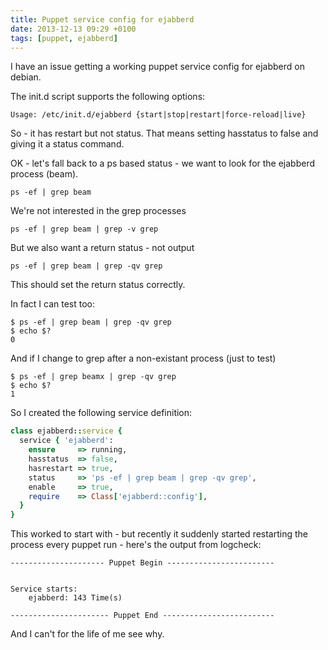 ```yaml
---
title: Puppet service config for ejabberd
date: 2013-12-13 09:29 +0100
tags: [puppet, ejabberd]
---
```


I have an issue getting a working puppet service config for ejabberd on debian.

The init.d script supports the following options:

```shell
Usage: /etc/init.d/ejabberd {start|stop|restart|force-reload|live}
```

So - it has restart but not status. That means setting hasstatus to false and giving it a status command.

OK - let's fall back to a ps based status - we want to look for the ejabberd process (beam).

```shell
ps -ef | grep beam
```

We're not interested in the grep processes

```shell
ps -ef | grep beam | grep -v grep
```

But we also want a return status - not output

```shell
ps -ef | grep beam | grep -qv grep
```

This should set the return status correctly.

In fact I can test too:

```shell
$ ps -ef | grep beam | grep -qv grep
$ echo $?
0
```

And if I change to grep after a non-existant process (just to test)

```shell
$ ps -ef | grep beamx | grep -qv grep
$ echo $?
1
```

So I created the following service definition:

```ruby
class ejabberd::service {
  service { 'ejabberd':
    ensure     => running,
    hasstatus  => false,
    hasrestart => true,
    status     => 'ps -ef | grep beam | grep -qv grep',
    enable     => true,
    require    => Class['ejabberd::config'],
  }
}
```

This worked to start with - but recently it suddenly started restarting the process every puppet run - here's the output from logcheck:

```
--------------------- Puppet Begin ------------------------


Service starts:
    ejabberd: 143 Time(s)

---------------------- Puppet End -------------------------
```

And I can't for the life of me see why.
